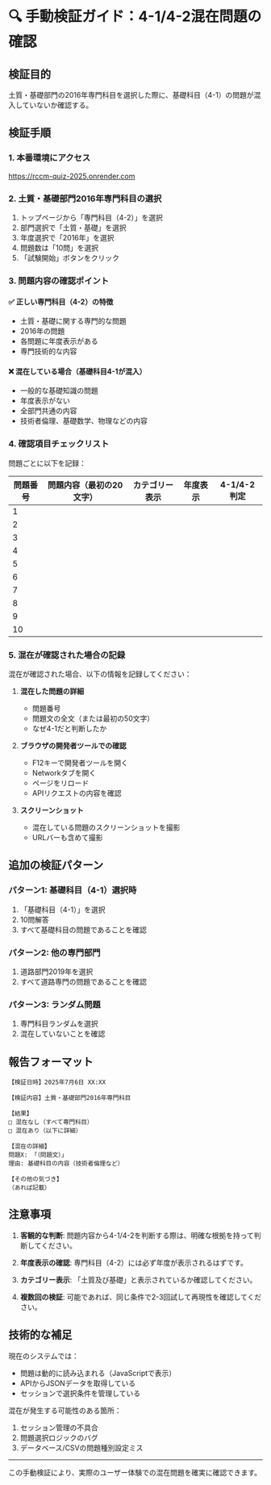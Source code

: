 # 🔍 手動検証ガイド：4-1/4-2混在問題の確認

## 検証目的
土質・基礎部門の2016年専門科目を選択した際に、基礎科目（4-1）の問題が混入していないか確認する。

## 検証手順

### 1. 本番環境にアクセス
https://rccm-quiz-2025.onrender.com

### 2. 土質・基礎部門2016年専門科目の選択
1. トップページから「専門科目（4-2）」を選択
2. 部門選択で「土質・基礎」を選択
3. 年度選択で「2016年」を選択
4. 問題数は「10問」を選択
5. 「試験開始」ボタンをクリック

### 3. 問題内容の確認ポイント

#### ✅ 正しい専門科目（4-2）の特徴
- 土質・基礎に関する専門的な問題
- 2016年の問題
- 各問題に年度表示がある
- 専門技術的な内容

#### ❌ 混在している場合（基礎科目4-1が混入）
- 一般的な基礎知識の問題
- 年度表示がない
- 全部門共通の内容
- 技術者倫理、基礎数学、物理などの内容

### 4. 確認項目チェックリスト

問題ごとに以下を記録：

| 問題番号 | 問題内容（最初の20文字） | カテゴリー表示 | 年度表示 | 4-1/4-2判定 |
|---------|---------------------|------------|---------|------------|
| 1 | | | | |
| 2 | | | | |
| 3 | | | | |
| 4 | | | | |
| 5 | | | | |
| 6 | | | | |
| 7 | | | | |
| 8 | | | | |
| 9 | | | | |
| 10 | | | | |

### 5. 混在が確認された場合の記録

混在が確認された場合、以下の情報を記録してください：

1. **混在した問題の詳細**
   - 問題番号
   - 問題文の全文（または最初の50文字）
   - なぜ4-1だと判断したか

2. **ブラウザの開発者ツールでの確認**
   - F12キーで開発者ツールを開く
   - Networkタブを開く
   - ページをリロード
   - APIリクエストの内容を確認

3. **スクリーンショット**
   - 混在している問題のスクリーンショットを撮影
   - URLバーも含めて撮影

## 追加の検証パターン

### パターン1: 基礎科目（4-1）選択時
1. 「基礎科目（4-1）」を選択
2. 10問解答
3. すべて基礎科目の問題であることを確認

### パターン2: 他の専門部門
1. 道路部門2019年を選択
2. すべて道路専門の問題であることを確認

### パターン3: ランダム問題
1. 専門科目ランダムを選択
2. 混在していないことを確認

## 報告フォーマット

```
【検証日時】2025年7月6日 XX:XX

【検証内容】土質・基礎部門2016年専門科目

【結果】
□ 混在なし（すべて専門科目）
□ 混在あり（以下に詳細）

【混在の詳細】
問題X: 「（問題文）」
理由: 基礎科目の内容（技術者倫理など）

【その他の気づき】
（あれば記載）
```

## 注意事項

1. **客観的な判断**: 問題内容から4-1/4-2を判断する際は、明確な根拠を持って判断してください。

2. **年度表示の確認**: 専門科目（4-2）には必ず年度が表示されるはずです。

3. **カテゴリー表示**: 「土質及び基礎」と表示されているか確認してください。

4. **複数回の検証**: 可能であれば、同じ条件で2-3回試して再現性を確認してください。

## 技術的な補足

現在のシステムでは：
- 問題は動的に読み込まれる（JavaScriptで表示）
- APIからJSONデータを取得している
- セッションで選択条件を管理している

混在が発生する可能性のある箇所：
1. セッション管理の不具合
2. 問題選択ロジックのバグ
3. データベース/CSVの問題種別設定ミス

---

この手動検証により、実際のユーザー体験での混在問題を確実に確認できます。